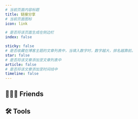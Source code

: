 ```yaml
---
# 当前页面内容标题
title: 链接分享
# 当前页面图标
icon: link

# 是否将该页面生成在侧边栏
index: false

sticky: false
# 是否收藏在博客主题的文章列表中，当填入数字时，数字越大，排名越靠前。
star: false
# 是否将该文章添加至文章列表中
article: false
# 是否将该文章添加至时间线中
timeline: false
---
```



## :people_holding_hands: Friends

<SiteInfo
  name="GoIruri"
  desc="某不知名黑客（tags：完美主义、理想主义、浪漫主义、日系）"
  url="https://goiruri.github.io/"
  logo="/img/friend_link/goiruri_logo.png"
  preview="/docs/img/friend_link/goiruri_blog.png"
/>

<SiteInfo
  name="某举T-T"
  desc="一名 Gopher (但并不局限于 Go)，steam、主机玩家，分享项目，技术，生活，观点~"
  url="https://space.bilibili.com/74568474"
  logo="/docs/img/friend_link/mouju_logo.png"
  preview="/img/friend_link/mouju_bili.png"
/>


## 🛠️ Tools

<MyCoverLink type="tool"/>
<script setup lang="ts">
import MyCoverLink from "@MyCoverLink";
</script>

